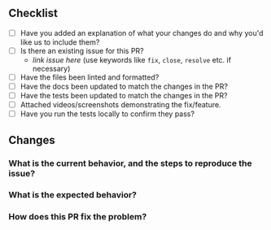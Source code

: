 <!--
    Thank you for contributing to our project!
    Provide a description of your changes below and a general summary in the title.
    Please look at the following checklist to ensure that your PR can be accepted quickly:
-->
## Checklist

- [ ] Have you added an explanation of what your changes do and why you'd like us to include them?
- [ ] Is there an existing issue for this PR?
  - _link issue here_ (use keywords like `fix`, `close`, `resolve` etc. if necessary)
- [ ] Have the files been linted and formatted?
- [ ] Have the docs been updated to match the changes in the PR?
- [ ] Have the tests been updated to match the changes in the PR?
- [ ] Attached videos/screenshots demonstrating the fix/feature.
- [ ] Have you run the tests locally to confirm they pass?

## Changes

### What is the current behavior, and the steps to reproduce the issue?

### What is the expected behavior?

### How does this PR fix the problem?
